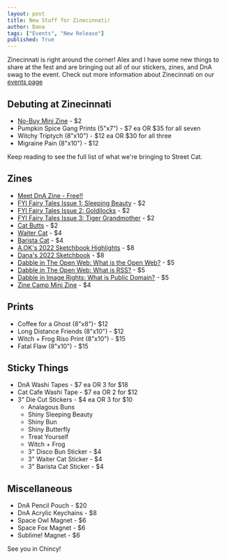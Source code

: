 ```yaml
---
layout: post
title: New Stuff for Zinecinnati!
author: Dana
tags: ["Events", "New Release"]
published: True
---
```


Zinecinnati is right around the corner! Alex and I have some new things to share at the fest and are bringing out all of our stickers, zines, and DnA swag to the event. Check out more information about Zinecinnati on our [events page](https://www.dnaartists.net/events/)

## Debuting at Zinecinnati

- [No-Buy Mini Zine](https://www.dnaartists.net/danapublications/no-buy.html) - $2
- Pumpkin Spice Gang Prints (5"x7") - $7 ea OR $35 for all seven
- Witchy Triptych (8"x10") - $12 ea OR $30 for all three
- Migraine Pain (8"x10") - $12

Keep reading to see the full list of what we're bringing to Street Cat.

<!--more-->

## Zines

- [Meet DnA Zine - Free!!](https://www.dnaartists.net/dnapublications/meet-the-team.html)
- [FYI Fairy Tales Issue 1: Sleeping Beauty](https://www.dnaartists.net/alexpublications/fyi-vol-1-sleeping-beauty.html) - $2
- [FYI Fairy Tales Issue 2: Goldilocks](https://www.dnaartists.net/alexpublications/fyi-vol-2-goldilocks.html) - $2
- [FYI Fairy Tales Issue 3: Tiger Grandmother](https://www.dnaartists.net/alexpublications/fyi-tiger-grandmother.html) - $2
- [Cat Butts](https://www.dnaartists.net/danapublications/cat-butts.html) - $2
- [Waiter Cat](https://www.dnaartists.net/danapublications/waiter-cat.html) - $4
- [Barista Cat](https://www.dnaartists.net/danapublications/barista-cat.html) - $4
- [A.OK's 2022 Sketchbook Highlights](https://www.dnaartists.net/alexpublications/22-sketchbook-a.html) - $8
- [Dana's 2022 Sketchbook](https://www.dnaartists.net/danapublications/2022-sketchbook.html) - $8
- [Dabble in The Open Web: What is the Open Web?](https://www.dnaartists.net/publications/dabble-in/) - $5
- [Dabble in The Open Web: What is RSS?](https://www.dnaartists.net/publications/dabble-in/) - $5
- [Dabble in Image Rights: What is Public Domain?](https://www.dnaartists.net/publications/dabble-in/) - $5
- [Zine Camp Mini Zine](https://www.dnaartists.net/alexpublications/zine-camp.html) - $4

## Prints

- Coffee for a Ghost (8"x8")- $12
- Long Distance Friends (8"x10") - $12
- Witch + Frog Riso Print (8"x10") - $15
- Fatal Flaw (8"x10") - $15

## Sticky Things

- DnA Washi Tapes - $7 ea OR 3 for $18
- Cat Cafe Washi Tape - $7 ea OR 2 for $12
- 3" Die Cut Stickers - $4 ea OR 3 for $10
  - Analagous Buns
  - Shiny Sleeping Beauty
  - Shiny Bun
  - Shiny Butterfly
  - Treat Yourself
  - Witch + Frog
  - 3" Disco Bun Sticker - $4
  - 3" Waiter Cat Sticker - $4
  - 3" Barista Cat Sticker - $4

## Miscellaneous 

- DnA Pencil Pouch - $20
- DnA Acrylic Keychains - $8
- Space Owl Magnet - $6
- Space Fox Magnet - $6
- Sublime! Magnet - $6

See you in Chincy!
